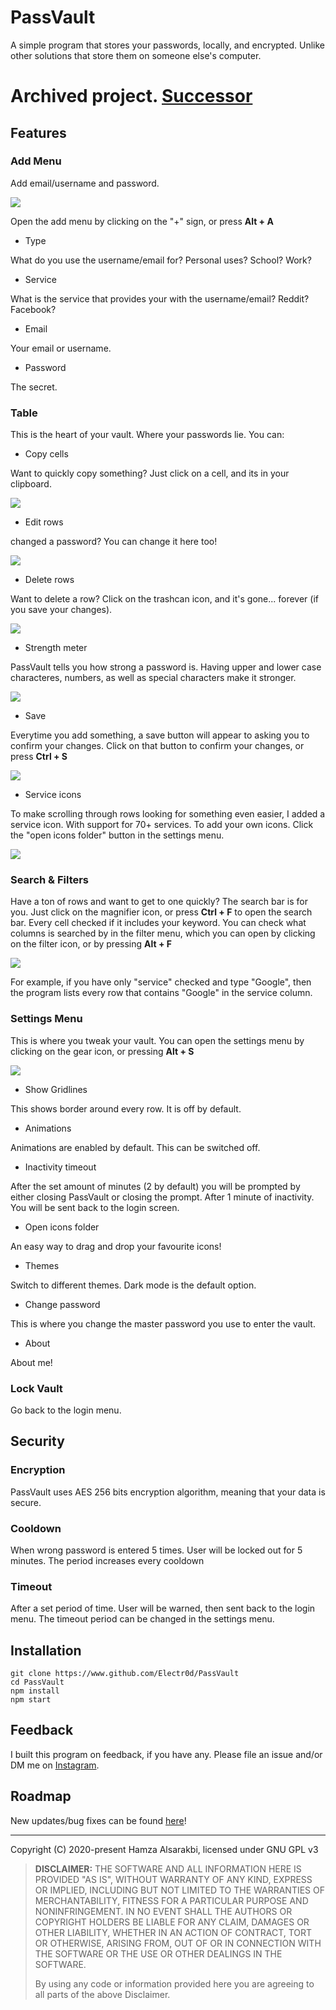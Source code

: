 # PassVault
A simple program that stores your passwords, locally, and encrypted. Unlike other solutions that store them on someone else's computer.

# Archived project. [Successor](https://github.com/HamzaAlsarakbi/OpenVault)



## Features
### Add Menu
Add email/username and password.

![](https://github.com/Electr0d/PassVault/blob/main/docs/img/add%20menu/add%20menu.gif)

Open the add menu by clicking on the "+" sign, or press **Alt + A**
- Type

What do you use the username/email for? Personal uses? School? Work?

- Service

What is the service that provides your with the username/email? Reddit? Facebook?

- Email

Your email or username.

- Password

The secret.


### Table
This is the heart of your vault. Where your passwords lie. You can:

- Copy cells

Want to quickly copy something? Just click on a cell, and its in your clipboard.

![](https://github.com/Electr0d/PassVault/blob/main/docs/img/table/copy.gif)

- Edit rows

changed a password? You can change it here too!

![](https://github.com/Electr0d/PassVault/blob/main/docs/img/table/editRow.gif)

- Delete rows

Want to delete a row? Click on the trashcan icon, and it's gone... forever (if you save your changes).

![](https://github.com/Electr0d/PassVault/blob/main/docs/img/table/deleteRow.gif)

- Strength meter

PassVault tells you how strong a password is. Having upper and lower case characteres, numbers, as well as special characters make it stronger.

![](https://github.com/Electr0d/PassVault/blob/main/docs/img/table/strengthMeter.gif)

- Save

Everytime you add something, a save button will appear to asking you to confirm your changes. Click on that button to confirm your changes, or press **Ctrl + S**

![](https://github.com/Electr0d/PassVault/blob/main/docs/img/table/save.gif)

- Service icons

To make scrolling through rows looking for something even easier, I added a service icon. With support for 70+ services. To add your own icons. Click the "open icons folder" button in the settings menu.

![](https://github.com/Electr0d/PassVault/blob/main/docs/img/table/icons.gif)

### Search & Filters

Have a ton of rows and want to get to one quickly? The search bar is for you. Just click on the magnifier icon, or press **Ctrl + F** to open the search bar.
Every cell checked if it includes your keyword. You can check what columns is searched by in the filter menu, which you can open by clicking on the filter icon, or by pressing **Alt + F**

![](https://github.com/Electr0d/PassVault/blob/main/docs/img/search%20bar/search.gif)

For example, if you have only "service" checked and type "Google", then the program lists every row that contains "Google" in the service column.

### Settings Menu
This is where you tweak your vault. You can open the settings menu by clicking on the gear icon, or pressing **Alt + S**

![](https://github.com/Electr0d/PassVault/blob/main/docs/img/settings/settings.gif)

- Show Gridlines

This shows border around every row. It is off by default.

- Animations

Animations are enabled by default. This can be switched off.

- Inactivity timeout

After the set amount of minutes (2 by default) you will be prompted by either closing PassVault or closing the prompt. After 1 minute of inactivity. You will be sent back to the login screen.

- Open icons folder

An easy way to drag and drop your favourite icons!


- Themes

Switch to different themes. Dark mode is the default option.


- Change password

This is where you change the master password you use to enter the vault.



- About

About me!


### Lock Vault

Go back to the login menu.

## Security
### Encryption
PassVault uses AES 256 bits encryption algorithm, meaning that your data is secure.

### Cooldown
When wrong password is entered 5 times. User will be locked out for 5 minutes. The period increases every cooldown


### Timeout
After a set period of time. User will be warned, then sent back to the login menu. The timeout period can be changed in the settings menu.


## Installation
```
git clone https://www.github.com/Electr0d/PassVault
cd PassVault
npm install
npm start
```

## Feedback
I built this program on feedback, if you have any. Please file an issue and/or DM me on [Instagram](https://www.instagram.com/hamza.alsarakbi).

## Roadmap
New updates/bug fixes can be found [here](https://trello.com/b/6yG9npca/passvault)!

----
Copyright (C) 2020-present Hamza Alsarakbi, licensed under GNU GPL v3
> **DISCLAIMER:**
> THE SOFTWARE AND ALL INFORMATION HERE IS PROVIDED "AS IS", WITHOUT WARRANTY OF ANY KIND, EXPRESS OR IMPLIED, INCLUDING BUT NOT LIMITED TO THE WARRANTIES OF MERCHANTABILITY, FITNESS FOR A PARTICULAR PURPOSE AND NONINFRINGEMENT. IN NO EVENT SHALL THE AUTHORS OR COPYRIGHT HOLDERS BE LIABLE FOR ANY CLAIM, DAMAGES OR OTHER LIABILITY, WHETHER IN AN ACTION OF CONTRACT, TORT OR OTHERWISE, ARISING FROM, OUT OF OR IN CONNECTION WITH THE SOFTWARE OR THE USE OR OTHER DEALINGS IN THE SOFTWARE.
>
> By using any code or information provided here you are agreeing to all parts of the above Disclaimer.
